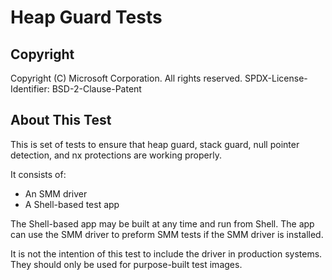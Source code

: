 # Heap Guard Tests

## Copyright

Copyright (C) Microsoft Corporation. All rights reserved.
SPDX-License-Identifier: BSD-2-Clause-Patent

## About This Test

This is set of tests to ensure that heap guard, stack guard, null pointer detection, and nx protections are working properly.

It consists of:

- An SMM driver
- A Shell-based test app

The Shell-based app may be built at any time and run from Shell. The app can use the SMM driver to preform SMM tests if the
SMM driver is installed.

It is not the intention of this test to include the driver in production systems. They should only be used for purpose-built
test images.
